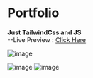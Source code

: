 # Portfolio
**Just TailwindCss and JS**
<br>
--Live Preview : [Click Here](https://my-portfolio-msss.netlify.app)



![image](https://github.com/user-attachments/assets/427dd82c-01eb-4b0b-91be-a2f358b134f1)

![image](https://github.com/user-attachments/assets/a9792dd9-df0d-47c1-a64d-63eb03878bf2)
![image](https://github.com/user-attachments/assets/a852698f-0de9-4289-a373-4b8576a78456)


